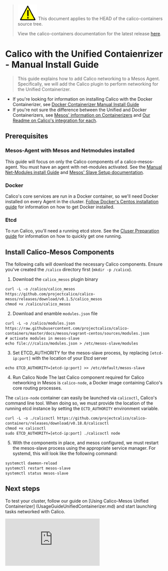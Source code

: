 <!--- master only -->
> ![warning](../images/warning.png) This document applies to the HEAD of the calico-containers source tree.
>
> View the calico-containers documentation for the latest release [here](https://github.com/projectcalico/calico-containers/blob/v0.18.0/README.md).
<!--- else
> You are viewing the calico-containers documentation for release **release**.
<!--- end of master only -->

# Calico with the Unified Contaienrizer - Manual Install Guide
> This guide explains how to add Calico networking to a Mesos Agent.
Specifically, we will add the Calico plugin to perform networking
for the Unified Containerizer.
- If you're looking for information on installing Calico with the Docker Containerizer, see [Docker Containerizer Manual Install Guide](./ManualInstallCalicoDockerContainerizer.md)
- If you're not sure the difference between the Unified and Docker Containerizers, see  [Mesos' information on Containerizers](http://mesos.apache.org/documentation/latest/containerizer/) and [Our Readme on Calico's integration for each](./README.md).


## Prerequisites
### Mesos-Agent with Mesos and Netmodules installed
This guide will focus on only the Calico components of a
calico-mesos-agent. You must have an agent with net-modules
activated. See the [Manual Net-Modules install Guide](net-modules/README.md)
and [Mesos' Slave Setup documentation](https://open.mesosphere.com/getting-started/install/#slave-setup).

### Docker
Calico's core services are run in a Docker container, so we'll need
Docker installed on every Agent in the cluster.
[Follow Docker's Centos installation guide](https://docs.docker.com/engine/installation/centos/)
for information on how to get Docker installed.

### Etcd
To run Calico, you'll need a running etcd store.
See the [Cluser Preparation guide](MesosClusterPreparation.md#etcd)
for information on how to quickly get one running.

## Install Calico-Mesos Components
The following calls will download the necessary Calico components.
Ensure you've created the `/calico` directory first (`mkdir -p /calico`).

  1. Download the `calico_mesos` plugin binary

  ```
  curl -L -o /calico/calico_mesos https://github.com/projectcalico/calico-mesos/releases/download/v0.1.5/calico_mesos
  chmod +x /calico/calico_mesos
  ```

  2. Download and enamble `modules.json` file

  ```
  curl -L -o /calico/modules.json https://raw.githubusercontent.com/projectcalico/calico-containers/master/docs/mesos/vagrant-centos/sources/modules.json 
  # activate modules in mesos-slave
  echo file:///calico/modules.json > /etc/mesos-slave/modules
  ```

  3. Set ETCD_AUTHORITY for the mesos-slave process, by replacing 
  `[etcd-ip:port]` with the location of your Etcd server

  ```
  echo ETCD_AUTHORITY=[etcd-ip:port] >> /etc/default/mesos-slave
  ```

  4. Run Calico Node
  The last Calico component required for Calico networking
  in Mesos is `calico-node`, a Docker image containing
  Calico's core routing processes.
 
  The `calico-node` container can easily be launched via
  `calicoctl`, Calico's command line tool. When doing so,
  we must provide the location of the running etcd instance
  by setting the `ECTD_AUTHORITY` environment variable.

  ```
  curl -L -o ./calicoctl https://github.com/projectcalico/calico-containers/releases/download/v0.18.0/calicoctl
  chmod +x calicoctl
  sudo ETCD_AUTHORITY=[etcd-ip:port] ./calicoctl node
  ```

  5. With the components in place, and mesos configured,
  we must restart the mesos-slave process using the appropriate
  service manager. For systemd, this will look like the
  following command:

  ```
  systemctl daemon-reload
  systemctl restart mesos-slave
  systemctl status mesos-slave
  ```

## Next steps
To test your cluster, follow our guide on [Using Calico-Mesos Unified Containerizer]
(UsageGuideUnifiedContainerizer.md) and start launching
tasks networked with Calico.

[![Analytics](https://calico-ga-beacon.appspot.com/UA-52125893-3/calico-containers/docs/mesos/ManualInstallCalicoUnifiedContainerizer.md?pixel)](https://github.com/igrigorik/ga-beacon)
